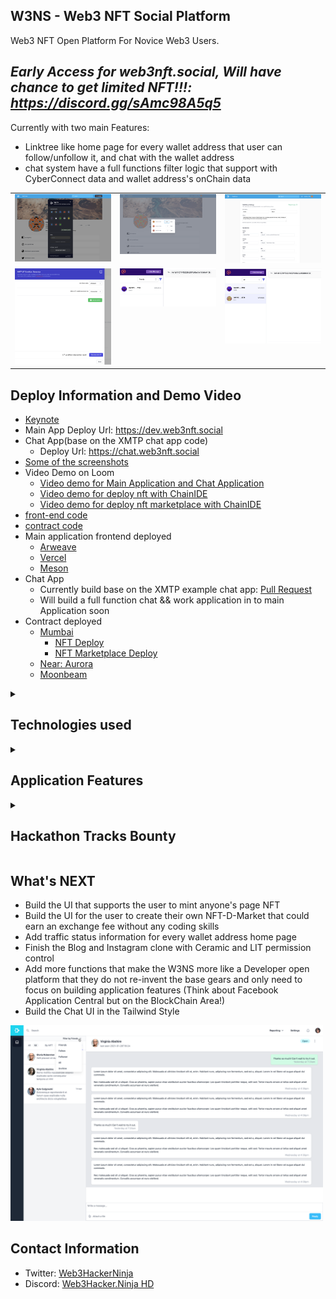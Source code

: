## W3NS - Web3 NFT Social Platform

Web3 NFT Open Platform For Novice Web3 Users.

## *Early Access for web3nft.social, Will have chance to get limited NFT!!!: <https://discord.gg/sAmc98A5q5>*

Currently with two main Features:

* Linktree like home page for every wallet address that user can follow/unfollow it, and chat with the wallet address
* chat system have a full functions filter logic that support with CyberConnect data and wallet address's onChain data

<table>
  <tr>
    <td valign="top"><img src="./screenshot/1.png"/></td>
    <td valign="top"><img src="./screenshot/2.png"/></td>
    <td valign="top"><img src="./screenshot/7.png"/></td>
  </tr>
  <tr>
    <td valign="top"><img src="./screenshot/15.png"/></td>
    <td valign="top"><img src="./screenshot/16.png"/></td>
    <td valign="top"><img src="./screenshot/17.png"/></td>
  </tr>
</table>

## Deploy Information and Demo Video

* [Keynote](./Web3NFT.Social.pdf)
* Main App Deploy Url: <https://dev.web3nft.social>
* Chat App(base on the XMTP chat app code)
  * Deploy Url: <https://chat.web3nft.social>
* [Some of the screenshots](./screenshot)
* Video Demo on Loom
  * [Video demo for Main Application and Chat Application](https://www.loom.com/share/f49d8e0c76d14e8eb8390804026b1a3b)
  * [Video demo for deploy nft with ChainIDE](https://www.loom.com/share/54d8abfc2e4b44798c9c4f759514faa3)
  * [Video demo for deploy nft marketplace with ChainIDE](https://www.loom.com/share/14213d80587349e68c5db461b2cb8e5f)
* [front-end code](./frontend)
* [contract code](./contract)
* Main application frontend deployed
  * [Arweave](#)
  * [Vercel](https://web3nft.social)
  * [Meson](#)
* Chat App
  * Currently build base on the XMTP example chat app: [Pull Request](https://github.com/NftTopBest/example-chat-react-gitcoin-hackathon/pull/1)
  * Will build a full function chat && work application in to main Application soon
* Contract deployed
  * [Mumbai](#)
    * [NFT Deploy](https://mumbai.polygonscan.com/tx/0x6363ce4665a2f2473be38631a72b0240e0d79dfe3a3032a462a4e97deb3319b1)
    * [NFT Marketplace Deploy](https://mumbai.polygonscan.com/tx/0x60b4235af6c0d4bcddf66fbe2d2cd55d40bba628ffeeae3805ce88f390512ae1)
  * [Near: Aurora](#)
  * [Moonbeam](#)

<details>
<summary><h2>Technologies used</h2></summary>

* BlockChain Network
  * [x] Polygon Mumbai testnet: [NFT Deploy](https://mumbai.polygonscan.com/tx/0x6363ce4665a2f2473be38631a72b0240e0d79dfe3a3032a462a4e97deb3319b1), [NFT Marketplace Deploy](https://mumbai.polygonscan.com/tx/0x60b4235af6c0d4bcddf66fbe2d2cd55d40bba628ffeeae3805ce88f390512ae1)
  * [ ] Near: Aurora
  * [ ] Moonbeam
* Smart Contract Dev Env
  * [x] Hardhat
  * [x] ChainIDE
* RPC endpoints
  * [x] Infura
* Front-end hosting && image assets && CDN
  * [x] Vercel
  * [x] IPFS
  * [x] Meson
* User profiles / Blog posts store / Albumn Store / Permission Control
  * [x] Ceramic
  * [x] Self.ID
  * [x] LIT
  * [x] Bundlr
* Social Graph
  * [x] CyberConnect
  * [ ] KNN3
* Chat
  * [x] XMTP
* Application Tech Stack
  * [x] TailwindCSS
  * [x] Vue3
  * [x] Pinia (state store)
  * [x] PWA
  * [x] Vue-i18n
  * [x] Villus (gql && pinia binding lib)
  * [x] Vite2

</details>

<details>
<summary><h2>Application Features </h2></summary>

* Support all web2 social platform login
  * Easier for new Web3 users (thanks to the Web3Auth)
  * Login by many social platforms
  * Login by metamask/walletconnect
  * While storing data to Ceramic, will trigger Self.ID login too
* CyberConnect
  * Follow/unfollow actions
  * Followers list
  * Followings list
* Profile data save on Ceramic
* Web3 LinkTree
  * Users can add many social platform links to their W3NS home page
  * Data stored on Ceramic
  * Data permission control by LIT
* Search any address to show the Web3 things
  * Use KNN3 to get the NFT user information
* [WIP] Web3 Instagram Clone
  * With LIT to have content permission control (user must mint poster's NFT to have access to the page)
* [WIP] Web3 Blogger Clone
  * With LIT to have content permission control (user must mint poster's NFT to have access to the article)
* [WIP] Anyone can create an NFT marketplace without code to earn an exchange fee

</details>

<details>
<summary><h2> Hackathon Tracks Bounty </h2></summary>

### XMTP Bounty [#1](https://gitcoin.co/issue/28887), [#2](https://gitcoin.co/issue/28892), [CyberConnect](https://gitcoin.co/issue/28881) and [Infura](https://gitcoin.co/issue/28876)

* Gate messages with CyberConnect and LIT
  * User can filter by CyberConnect Social Data: friends, followings, followers
  * User can pick the `all` filter that means all the conversations will show up event they do not include in the CyberConnect Social Data
  * User can add LIT control filter too
    * User can select which chain to query for the conditions below
    * User can add ETH, ERC20, ERC721, ERC777, ERC1155 token filters with contract address, comparators (<,<=, =, >=, >), and number
    * All of conditions can be `Intersection` or `Union`
    * User hit the `Calculate with LIT` button will trigger query with LIT and also show the calculate result for each condition and the final result
    * The calculate result will be `intersection` with the CyberConnect Social Data
* In the messages list, user can click on the avatar to go to the [W3NS](https://web3nft.social/0xC6E58fb4aFFB6aB8A392b7CC23CD3feF74517F6C) home page to check the user's more detail social informations
  * User can follow / unfollow some one on W3NS home page
  * User can check someone's followers / followings (something like Instagram)
  * User can click on the `Chat` button to jump to the XMTP application to chat with the user
* use the Infura as rpc service

### [ChainIDE Bounty](https://gitcoin.co/issue/28895), [Polygon](https://gitcoin.co/issue/28870)

* We deploy two contract with ChainIDE
* NFT Contract
  * use the ERC721A to save gas fee while mint multiple NFTs
  * can paused anytime
  * can setup whitelist
  * any address can bind to different number, that means different whitelist address can have different max mint amount of NFTs
  * can setup royalties
* NFT Marketplace Contract
  * everyone can use the marketplace to generate a new market that can earn exchange fee

### [Meson Network](https://gitcoin.co/issue/28891)

* try to deploy to Meson cdn, but while visiting index.html, it access the javascript file getting error, so I have to fallback to vercel.

</details>

## What's NEXT

* Build the UI that supports the user to mint anyone's page NFT
* Build the UI for the user to create their own NFT-D-Market that could earn an exchange fee without any coding skills
* Add traffic status information for every wallet address home page
* Finish the Blog and Instagram clone with Ceramic and LIT permission control
* Add more functions that make the W3NS more like a Developer open platform that they do not re-invent the base gears and only need to focus on building application features (Think about Facebook Application Central but on the BlockChain Area!)
* Build the Chat UI in the Tailwind Style

<img src="./screenshot/18.png" width="500" />

## Contact Information

* Twitter: [Web3HackerNinja](https://twitter.com/web3hackerninja)
* Discord: [Web3Hacker.Ninja HD](https://discord.gg/34rHGATcHy)
